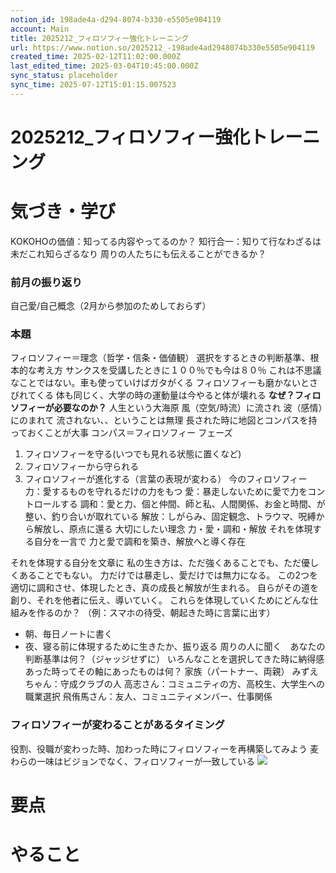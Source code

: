 ```yaml
---
notion_id: 198ade4a-d294-8074-b330-e5505e904119
account: Main
title: 2025212_フィロソフィー強化トレーニング
url: https://www.notion.so/2025212_-198ade4ad2948074b330e5505e904119
created_time: 2025-02-12T11:02:00.000Z
last_edited_time: 2025-03-04T10:45:00.000Z
sync_status: placeholder
sync_time: 2025-07-12T15:01:15.007523
---
```

# 2025212_フィロソフィー強化トレーニング

# 気づき・学び
KOKOHOの価値：知ってる内容やってるのか？
知行合一：知りて行なわざるは未だこれ知らざるなり
周りの人たちにも伝えることができるか？
### 前月の振り返り
自己愛/自己概念（2月から参加のためしておらず）
### 本題
フィロソフィー＝理念（哲学・信条・価値観）
選択をするときの判断基準、根本的な考え方
サンクスを受講したときに１００％でも今は８０％
これは不思議なことではない。車も使っていけばガタがくる
フィロソフィーも磨かないとさびれてくる
体も同じく、大学の時の運動量は今やると体が壊れる
**なぜ？フィロソフィーが必要なのか？**
人生という大海原
  風（空気/時流）に流され
  波（感情）にのまれて
流されない、、ということは無理
長された時に地図とコンパスを持っておくことが大事
コンパス＝フィロソフィー
フェーズ
1. フィロソフィーを守る(いつでも見れる状態に置くなど)
1. フィロソフィーから守られる
1. フィロソフィーが進化する（言葉の表現が変わる）
今のフィロソフィー
力：愛するものを守れるだけの力をもつ
愛：暴走しないために愛で力をコントロールする
調和：愛と力、個と仲間、師と私、人間関係、お金と時間、が整い、釣り合いが取れている
解放：しがらみ、固定観念、トラウマ、呪縛から解放し、原点に還る
大切にしたい理念
  力・愛・調和・解放
それを体現する自分を一言で
  力と愛で調和を築き、解放へと導く存在
  
それを体現する自分を文章に
  私の生き方は、ただ強くあることでも、ただ優しくあることでもない。
力だけでは暴走し、愛だけでは無力になる。
この2つを適切に調和させ、体現したとき、真の成長と解放が生まれる。
自らがその道を創り、それを他者に伝え、導いていく。
これらを体現していくためにどんな仕組みを作るのか？
（例：スマホの待受、朝起きた時に言葉に出す）
- 朝、毎日ノートに書く
- 夜、寝る前に体現するために生きたか、振り返る
周りの人に聞く　あなたの判断基準は何？（ジャッジせずに）
いろんなことを選択してきた時に納得感あった時ってその軸にあったものは何？
家族（パートナー、両親）
みずえちゃん：守成クラブの人
高志さん：コミュニティの方、高校生、大学生への職業選択
飛侑馬さん：友人、コミュニティメンバー、仕事関係
### フィロソフィーが変わることがあるタイミング
役割、役職が変わった時、加わった時にフィロソフィーを再構築してみよう
麦わらの一味はビジョンでなく、フィロソフィーが一致している
![](https://prod-files-secure.s3.us-west-2.amazonaws.com/736adce6-a3a4-4a64-9f74-d9aa055c96d2/030a8f9e-4120-48bf-aa2c-c80de8b65292/%E3%82%B9%E3%82%AF%E3%83%AA%E3%83%BC%E3%83%B3%E3%82%B7%E3%83%A7%E3%83%83%E3%83%88_2025-02-12_21.24.07.png?X-Amz-Algorithm=AWS4-HMAC-SHA256&X-Amz-Content-Sha256=UNSIGNED-PAYLOAD&X-Amz-Credential=ASIAZI2LB466QFFUSBJH%2F20250719%2Fus-west-2%2Fs3%2Faws4_request&X-Amz-Date=20250719T041913Z&X-Amz-Expires=3600&X-Amz-Security-Token=IQoJb3JpZ2luX2VjEIT%2F%2F%2F%2F%2F%2F%2F%2F%2F%2FwEaCXVzLXdlc3QtMiJHMEUCIGEQjtIl%2FC8cavKQ8rvlSeoGCeI50aHdv4yUQ9FtrKd2AiEA8wueoanl0l1LLAvdVnXUxfPIeWCb8U3gypLJTP0UhH4qiAQInf%2F%2F%2F%2F%2F%2F%2F%2F%2F%2FARAAGgw2Mzc0MjMxODM4MDUiDNcSxtr%2Fo%2Bn4xj8r%2FSrcAx3%2FQaCfetqjjCLSufFtPTS6AST6cKF0DFvnyGhoeqvqc5Kk99N8rzs738qma9njF3dF2p3fcWFqeUwM1lpJvIL2Iuu2km7ao4y8L317YL%2FuZuDQ6316cZ4%2FQRmcXAmL4c6PABq7Cq2DQ7g3n%2B3%2F2171mGWuYNCrErmU9DzGyc8zuj8V3GkWE0gwJDf8cH9YmnrhqmGQeqg2bJLFC1Yd%2B%2B4ZNsfA6EPwTUOjEQKaFG1vUBJ%2FdFhLs9%2Bx1k422Ucg5q2za8Esf9fyChS3ANobhzIpPIlFBn50g7zgsLBRWeXRkXYxqdvNuhamneJ9fS6SVbQ7r%2BE%2F1SwUqjYpWcDnM7QWRTnA36L5%2FzfcVYEE2ZEehG5qYomNVVZf49LdOLpdorxRKAtPcwIZggQAtaf51M4iPlX3KsLOx%2BT%2BbBOeKTPLeV83o6IHDFQK2wOs5tkIlwD5NFCHoNQQGgS%2BK2STyRA9I%2B6h%2FwnSMN3WRt3Ues%2FCmJGrcDGepgUWfdNHxMrQR6uIDWtzBunpiE%2FAOi%2BfuggD362Ftlx5PuglNlLTgBOKEcWAEWcZipfRZJU0%2FQOPpPstYnVi02JBOtc8JjB4yvqc%2FKsnkTCd93jiLfj%2BvFqBdDKPXQ0Mnpfzx2pqMPCq7MMGOqUBfAa4BvcSGyYzZKzHqZyaKqmui0dogHQ%2FdcCVg%2FxgNppECnsYbWa6OIJNaqIQJfIPD5xjEC9KYcKIpcGbCHoCp3TSFLK5nxZDSX5%2FhOIvMXKT199tJ8cs8J46MpyBegmifSQU715pByGYaA1iH4m%2BXGv55xGQBChNvkAQBjyPa90uDdhPDuKWaG1vNbvI5yx2xQ0GzUDQJUpYQn4k2Lsk3qIlFs9%2B&X-Amz-Signature=3d351b7304dc695a99c7514db3b20963bc1fbfad39f5ad336d3a18f27565707c&X-Amz-SignedHeaders=host&x-amz-checksum-mode=ENABLED&x-id=GetObject)
# 要点
# やること